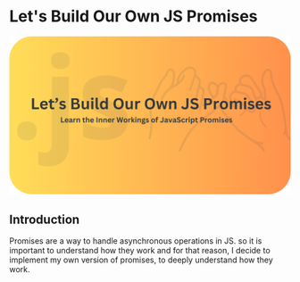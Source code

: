 # Let's Build Our Own JS Promises

![Rounded Banner](./assets/banner-rounded.png)

## Introduction

Promises are a way to handle asynchronous operations in JS. so it is important to understand how they work and for that reason, I decide to implement my own version of promises, to deeply understand how they work.
